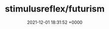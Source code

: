 ---
title: "stimulusreflex/futurism"
link: "https://github.com/stimulusreflex/futurism"
date: "2021-12-01 18:31:52 +0000"
description: "Lazy-load Rails partials via CableReady"
category: "github"
---